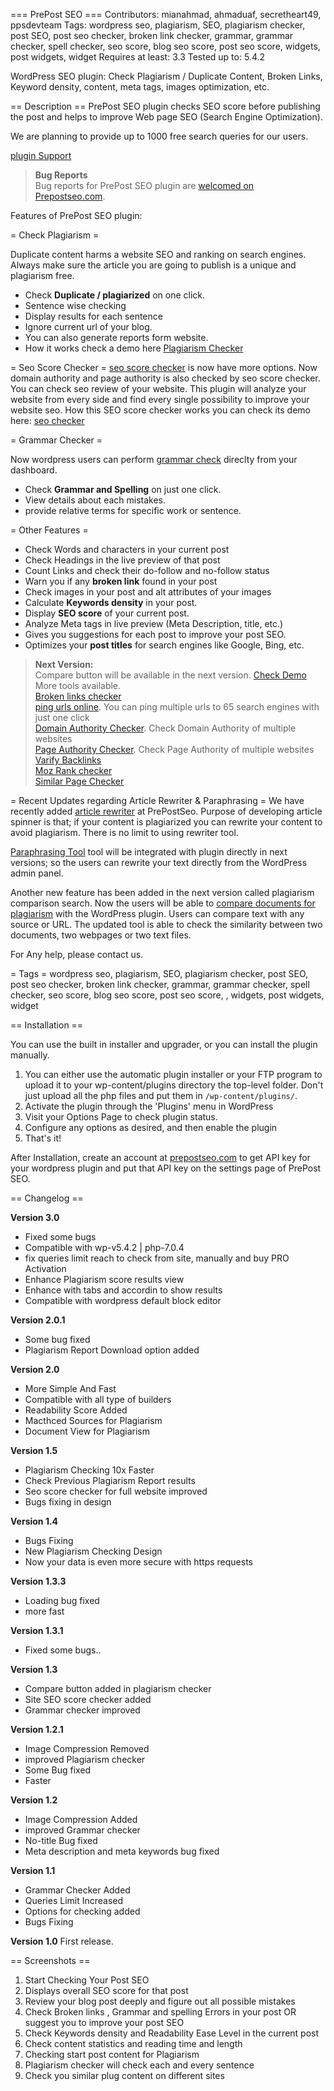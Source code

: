 === PrePost SEO ===
Contributors: mianahmad, ahmaduaf, secretheart49, ppsdevteam
Tags: wordpress seo, plagiarism, SEO, plagiarism checker, post SEO, post seo checker, broken link checker, grammar, grammar checker, spell checker, seo score, blog seo score, post seo score, widgets, post widgets, widget
Requires at least: 3.3
Tested up to: 5.4.2

WordPress SEO plugin: Check Plagiarism / Duplicate Content, Broken Links, Keyword density, content, meta tags, images optimization, etc.

== Description ==
PrePost SEO plugin checks SEO score before publishing the post and helps to improve Web page SEO (Search Engine Optimization).


We are planning to provide up to 1000 free search queries for our users.
 
[plugin Support](https://www.prepostseo.com/contact)


> <strong>Bug Reports</strong><br>
> Bug reports for PrePost SEO plugin are  [welcomed on Prepostseo.com](https://www.prepostseo.com/contact).




Features of PrePost SEO plugin:

= Check Plagiarism =

Duplicate content harms a website SEO and ranking on search engines. Always make sure the article you are going to publish is a unique and plagiarism free.

* Check **Duplicate / plagiarized** on one click.
* Sentence wise checking
* Display results for each sentence
* Ignore current url of your blog.
* You can also generate reports form website.
* How it works check a demo here [Plagiarism Checker](http://www.prepostseo.com/plagiarism-checker)  


= Seo Score Checker = 
[seo score checker](https://www.prepostseo.com/website-seo-score-checker) is now have more options. Now domain authority and page authority is also checked by seo score checker.
You can check seo review of your website. This plugin will analyze your website from every side and find every single possibility to improve your website seo. 
How this SEO score checker works you can check its demo here: [seo checker](http://www.prepostseo.com/website-seo-score-checker)




= Grammar Checker =

Now wordpress users can perform [grammar check](https://www.prepostseo.com/grammar-checker) direclty from your dashboard.

* Check **Grammar and Spelling** on just one click.
* View details about each mistakes.
* provide relative terms for specific work or sentence.




= Other Features = 

* Check Words and characters in your current post
* Check Headings in the live preview of that post
* Count Links and check their do-follow and no-follow status
* Warn you if any **broken link** found in your post
* Check images in your post and alt attributes of your images 
* Calculate **Keywords density** in your post. 
* Display **SEO score** of your current post.
* Analyze Meta tags in live preview (Meta Description, title, etc.)
* Gives you suggestions for each post to improve your post SEO.
* Optimizes your **post titles** for search engines like Google, Bing, etc.

> <strong>Next Version:</strong><br>
> Compare button will be available in the next version. [Check Demo](http://www.prepostseo.com/plagiarism-checker) 
> More tools available.<br>
> [Broken links checker](https://www.prepostseo.com/broken-links-checker) <br>
> [ping urls online](https://www.prepostseo.com/ping-multiple-urls-online). You can ping multiple urls to 65 search engines with just one click <br>
> [Domain Authority Checker](https://www.prepostseo.com/domain-authority-checker). Check Domain Authority of multiple websites <br>
> [Page Authority Checker](https://www.prepostseo.com/domain-authority-checker). Check Page Authority of multiple websites  <br>
> [Varify Backlinks](https://www.prepostseo.com/verify-backlinks-on-webpages) <br>
> [Moz Rank checker](https://www.prepostseo.com/moz-rank-checker) <br>
> [Similar Page Checker](https://www.prepostseo.com/similar-page-checker) <br>

= Recent Updates regarding Article Rewriter & Paraphrasing = 
We have recently added [article rewriter](https://www.prepostseo.com/free-online-article-rewriter) at PrePostSeo. Purpose of developing article spinner is that; if your content is plagiarized you can rewrite your content to avoid plagiarism. There is no limit to using rewriter tool. 

[Paraphrasing Tool](https://www.prepostseo.com/free-online-paraphrasing-tool) tool will be integrated with plugin directly in next versions; so the users can rewrite your text directly from the WordPress admin panel.

Another new feature has been added in the next version called plagiarism comparison search. Now the users will be able to [compare documents for plagiarism](https://www.prepostseo.com/plagiarism-comparison-search) with the WordPress plugin. Users can compare text with any source or URL. The updated tool is able to check the similarity between two documents, two webpages or two text files.

For Any help, please contact us.





= Tags =
wordpress seo, plagiarism, SEO, plagiarism checker, post SEO, post seo checker, broken link checker, grammar, grammar checker, spell checker, seo score, blog seo score, post seo score, , widgets, post widgets, widget

== Installation ==

You can use the built in installer and upgrader, or you can install the plugin
manually.

1. You can either use the automatic plugin installer or your FTP program to upload it to your wp-content/plugins directory
the top-level folder. Don't just upload all the php files and put them in `/wp-content/plugins/`.
1. Activate the plugin through the 'Plugins' menu in WordPress
1. Visit your Options Page to check plugin status.
1. Configure any options as desired, and then enable the plugin
1. That's it!

After Installation, create an account at [prepostseo.com](https://www.prepostseo.com/) to get API key for your wordpress plugin and put that API key on the settings page of PrePost SEO.

== Changelog ==

**Version 3.0**

* Fixed some bugs
* Compatible with wp-v5.4.2 | php-7.0.4
* fix queries limit reach to check from site, manually and buy PRO Activation
* Enhance Plagiarism score results view
* Enhance with tabs and accordin to show results
* Compatible with wordpress default block editor

**Version 2.0.1**

* Some bug fixed
* Plagiarism Report Download option added

**Version 2.0**

* More Simple And Fast
* Compatible with all type of builders
* Readability Score Added
* Macthced Sources for Plagiarism 
* Document View for Plagiarism

**Version 1.5**

* Plagiarism Checking 10x Faster
* Check Previous Plagiarism Report results
* Seo score checker for full website improved
* Bugs fixing in design

**Version 1.4**

* Bugs Fixing
* New Plagiarism Checking Design
* Now your data is even more secure with https requests



**Version 1.3.3**

* Loading bug fixed
* more fast


**Version 1.3.1**

* Fixed some bugs..


**Version 1.3**

* Compare button added in plagiarism checker
* Site SEO score checker added
* Grammar checker improved

**Version 1.2.1**

* Image Compression Removed
* improved Plagiarism checker
* Some Bug fixed
* Faster


**Version 1.2**

* Image Compression Added
* improved Grammar checker
* No-title Bug fixed
* Meta description and meta keywords bug fixed


**Version 1.1**

* Grammar Checker Added
* Queries Limit Increased
* Options for checking added
* Bugs Fixing

**Version 1.0**
First release.

== Screenshots ==
1. Start Checking Your Post SEO
2. Displays overall SEO score for that post
3. Review your blog post deeply and figure out all possible mistakes 
4. Check Broken links , Grammar and spelling Errors in your post OR suggest you to improve your post SEO
5. Check Keywords density and Readability Ease Level in the current post
6. Check content statistics and reading time and length
7. Checking start post content for Plagiarism
8. Plagiarism checker will check each and every sentence
9. Check you similar plug content on different sites

